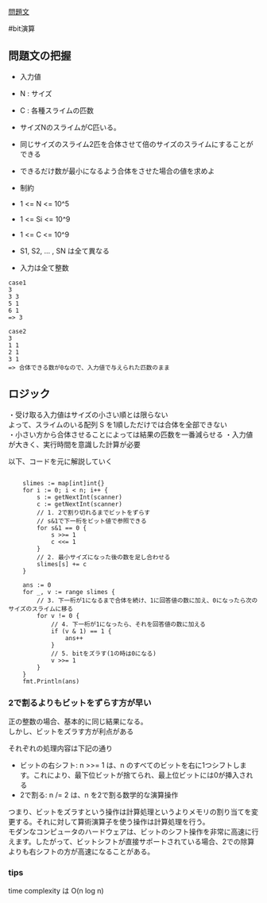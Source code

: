 [問題文](https://atcoder.jp/contests/abc323/tasks/abc323_d)

#bit演算


## 問題文の把握

- 入力値
- N : サイズ
- C : 各種スライムの匹数

- サイズNのスライムがC匹いる。
- 同じサイズのスライム2匹を合体させて倍のサイズのスライムにすることができる
- できるだけ数が最小になるよう合体をさせた場合の値を求めよ

- 制約
- 1 <= N <= 10^5
- 1 <= Si <= 10^9
- 1 <= C <= 10^9
- S1, S2, ... , SN は全て異なる
- 入力は全て整数


```
case1
3
3 3
5 1
6 1
=> 3

case2
3
1 1
2 1
3 1
=> 合体できる数が0なので、入力値で与えられた匹数のまま
```

## ロジック

・受け取る入力値はサイズの小さい順とは限らない  
よって、スライムのいる配列 S を1順しただけでは合体を全部できない  
・小さい方から合体させることによっては結果の匹数を一番減らせる
・入力値が大きく、実行時間を意識した計算が必要

以下、コードを元に解説していく


```	n := getNextInt(scanner)

	slimes := map[int]int{}
	for i := 0; i < n; i++ {
		s := getNextInt(scanner)
		c := getNextInt(scanner)
		// 1. 2で割り切れるまでビットをずらす
		// s&1で下一桁をビット値で参照できる
		for s&1 == 0 {
			s >>= 1
			c <<= 1
		}
		// 2. 最小サイズになった後の数を足し合わせる
		slimes[s] += c
	}

	ans := 0
	for _, v := range slimes {
        // 3. 下一桁が1になるまで合体を続け、1に回答値の数に加え、0になったら次のサイズのスライムに移る
		for v != 0 {
		    // 4. 下一桁が1になったら、それを回答値の数に加える
			if (v & 1) == 1 {
				ans++
			}
		    // 5. bitをズラす(1の時は0になる)
			v >>= 1
		}
	}
	fmt.Println(ans)
```

### 2で割るよりもビットをずらす方が早い

正の整数の場合、基本的に同じ結果になる。  
しかし、ビットをズラす方が利点がある

それぞれの処理内容は下記の通り  

- ビットの右シフト: n >>= 1 は、n のすべてのビットを右に1つシフトします。これにより、最下位ビットが捨てられ、最上位ビットには0が挿入される
- 2で割る: n /= 2 は、n を2で割る数学的な演算操作  

つまり、ビットをズラすという操作は計算処理というよりメモリの割り当てを変更する。それに対して算術演算子を使う操作は計算処理を行う。  
モダンなコンピュータのハードウェアは、ビットのシフト操作を非常に高速に行えます。したがって、ビットシフトが直接サポートされている場合、2での除算よりも右シフトの方が高速になることがある。

### tips

time complexity は O(n log n)
